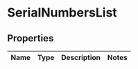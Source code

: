 # SerialNumbersList

## Properties
Name | Type | Description | Notes
------------ | ------------- | ------------- | -------------
